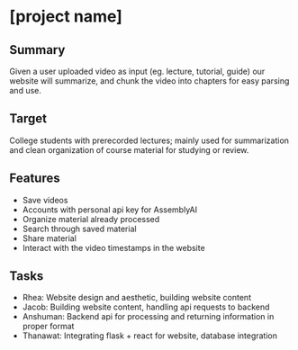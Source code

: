 # [project name]
## Summary
Given a user uploaded video as input (eg. lecture, tutorial, guide) our website will summarize, and chunk the video into chapters for easy parsing and use.

## Target
College students with prerecorded lectures; mainly used for summarization and clean organization of course material for studying or review.

## Features
- Save videos
- Accounts with personal api key for AssemblyAI
- Organize material already processed
- Search through saved material
- Share material
- Interact with the video timestamps in the website

## Tasks
- Rhea: Website design and aesthetic, building website content
- Jacob: Building website content, handling api requests to backend
- Anshuman: Backend api for processing and returning information in proper format
- Thanawat: Integrating flask + react for website, database integration
